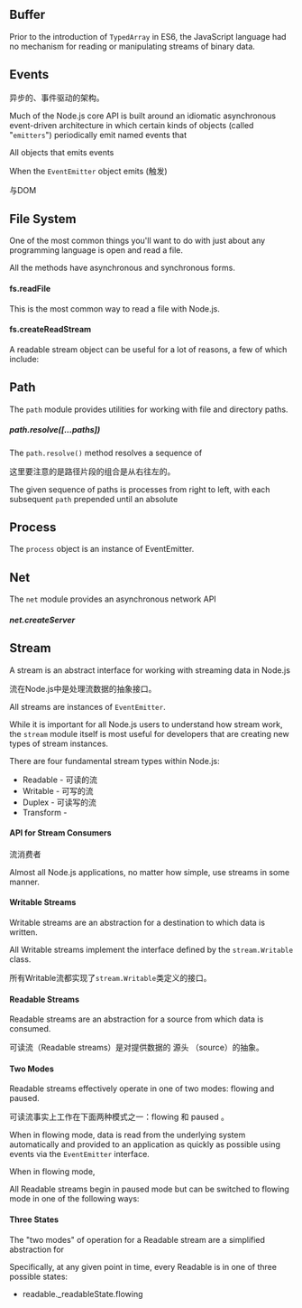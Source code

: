## Buffer

Prior to the introduction of `TypedArray` in ES6, the JavaScript language had no mechanism for reading or manipulating streams of binary data.

## Events

异步的、事件驱动的架构。 

Much of the Node.js core API is built around an idiomatic asynchronous event-driven architecture in which certain kinds of objects (called "`emitters`") periodically emit named events that    

All objects that emits events 

When the `EventEmitter` object emits (触发)

与DOM

## File System

One of the most common things you'll want to do with just about any programming language is open and read a file.

All the methods have asynchronous and synchronous forms.

####  fs.readFile

This is the most common way to read a file with Node.js.

#### fs.createReadStream

A readable stream object can be useful for a lot of reasons, a few of which include:

## Path

The `path` module provides utilities for working with file and directory paths.

##### path.resolve([...paths])

The `path.resolve()` method resolves a sequence of 

这里要注意的是路径片段的组合是从右往左的。

The given sequence of paths is processes from right to left, with each subsequent `path` prepended until an absolute

## Process

The `process` object is an instance of EventEmitter.

## Net

The `net` module provides an asynchronous network API

##### net.createServer

## Stream

A stream is an abstract interface for working with streaming data in Node.js

流在Node.js中是处理流数据的抽象接口。

All streams are instances of `EventEmitter`.

While it is important for all Node.js users to understand how stream work, the `stream` module itself is most useful for developers that are creating new types of stream instances.

There are four fundamental stream types within Node.js:

- Readable - 可读的流
- Writable - 可写的流
- Duplex - 可读写的流
- Transform - 

#### API for Stream Consumers

流消费者

Almost all Node.js applications, no matter how simple, use streams in some manner.

#### Writable Streams

Writable streams are an abstraction for a destination to which data is written.

All Writable streams implement the interface defined by the `stream.Writable` class.

所有Writable流都实现了`stream.Writable`类定义的接口。

#### Readable Streams

Readable streams are an abstraction for a source from which data is consumed.

可读流（Readable streams）是对提供数据的 源头 （source）的抽象。

#### Two Modes

Readable streams effectively operate in one of two modes: flowing and paused.

可读流事实上工作在下面两种模式之一：flowing 和 paused 。

When in flowing mode, data is read from the underlying system automatically and provided to an application as quickly as possible using events via the `EventEmitter` interface.

When in flowing mode, 

All Readable streams begin in paused mode but can be switched to flowing mode in one of the following ways:

#### Three States

The "two modes" of operation for a Readable stream are a simplified abstraction for 
    
Specifically, at any given point in time, every Readable is in one of three possible states:

- readable._readableState.flowing